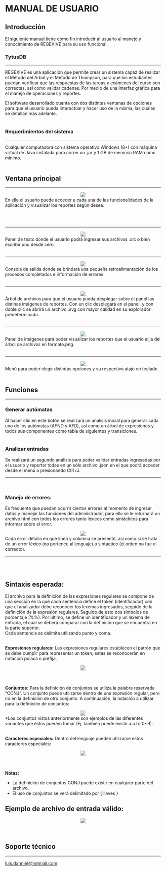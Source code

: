 # MANUAL DE USUARIO

## Introducción
El siguiente manual tiene como fin introducir al usuario al manejo y conocimiento de REGEXIVE para su uso funcional.  

### __TytusDB__
<hr>
REGEXIVE es una aplicación que permite crear un sistema capaz de realizar el Método del Árbol y el Método de Thompson, para que los estudiantes puedan verificar que las respuestas de las tareas y exámenes del curso son correctas, así como validar cadenas. Por medio de una interfaz gráfica para el manejo de operaciones y reportes.

El software desarrollado cuenta con dos distintas ventanas de opciones para que el usuario pueda interactuar y hacer uso de la misma, las cuales se detallan más adelante.
<br><br>

### Requerimientos del sistema
<hr>
Cualquier computadora con sistema operativo Windows (8+) con máquina virtual de Java instalada para correr un .jar y 1 GB de memoria RAM como mínimo.
<br><br>

## Ventana principal
<hr>
<div align="center" alt="Menu">
  <img src="img/Ventana.png" />
</div>
En ella el usuario puede acceder a cada una de las funcionalidades de la aplicación y visualizar los reportes según desee.

<br><br>

<hr>
<div align="center" alt="Entradas">
  <img src="img/Entradas.png" />
</div>
Panel de texto donde el usuario podrá ingresar sus archivos .olc o bien escribir uno desde cero.
<br><br>

<hr>
<div align="center" alt="Salidas">
  <img src="img/Salidas.png" />
</div>
Consola de salida donde se brindará una pequeña retroalimentación de los procesos completados e información de errores.
<br><br>

<hr>
<div align="center" alt="Jtree">
  <img src="img/Jtree.png" />
</div>
Árbol de archivos para que el usuario pueda desplegar sobre el panel las distinas imágenes de reportes.
Con un clic desplegará en el panel, y con doble clic se abrirá un archivo .svg con mayor calidad en su explorador predeterminado.
<br><br>

<hr>
<div align="center" alt="Panel">
  <img src="img/Panel.png" />
</div>
Panel de imágenes para poder visualizar los reportes que el usuario elija del árbol de archivos en formato.png.
<br><br>

<hr>
<div align="center" alt="Opciones">
  <img src="img/Opciones.png" />
</div>
Menú para poder elegir distintas opciones y su respectivo atajo en teclado.
<br><br>


## Funciones
<hr>

### Generar autómatas
Al hacer clic en este botón se realizará un análisis inicial para generar cada uno de los autómatas (AFND y AFD), así como un árbol de expresiones y todos sus componentes como tabla de siguientes y transiciones.
<br><br>


### Analizar entradas
Se realizará un segundo análisis para poder validar entradas ingresadas por el usuario y reportar todas en un sólo archivo .json en el que podrá acceder desde el menú o presionando Ctrl+J.

<hr><br>

### Manejo de errores:

Es frecuente que puedan ocurrir ciertos errores al momento de ingresar datos y manejar las funciones del administrador, para ello se le retornará un archivo html con todos los errores tanto léxicos como sintácticos para informar sobre el error.

<div align="center" alt="Error">
  <img src="img/Errores.png" />
</div>
Cada error detalla en qué linea y columna se presentó, así como si se trata de un error léxico (no pertence al lenguaje) o sintáctico (el orden no fue el correcto).
<hr><br><br>


## Sintaxis esperada:
El archivo para la definición de las expresiones regulares se compone de una sección en la que cada sentencia define el token (identificador) con que el analizador debe reconocer los lexemas ingresados, seguido de la definición de la expresión regulares. Seguido de esto dos símbolos de porcentaje (%%). Por último, se define un identificador y un lexema de entrada, el cual se deberá comparar con la definición que se encuentra en la parte superior.
<br>
Cada sentencia se delimita utilizando punto y coma.
<br><br>

**Expresiones regulares:**
Las expresiones regulares establecen el patrón que se debe cumplir para representar un token, estas se reconocerán en notación polaca o prefija.
<div align="center" alt="Exp">
  <img src="img/Expr.png" />
</div>
<br><br>

**Conjuntos:**
Para la definición de conjuntos se utiliza la palabra reservada “CONJ”. Un conjunto puede utilizarse dentro de una expresión regular, pero no en la definición de otro conjunto.
A continuación, la notación a utilizar para la definición de conjuntos:
<div align="center" alt="Conj">
  <img src="img/Conj.png" />
</div>
*Los conjuntos vistos anteriormente son ejemplos de las diferentes variantes que éstos pueden tomar (Ej: también puede existir a~d o 0~9).
<br><br>

**Caracteres especiales:**
Dentro del lenguaje pueden utilizarse estos caracteres especiales:
<div align="center" alt="Car">
  <img src="img/Carac.png" />
</div>
<br><br>

**Notas:**
- La definición de conjuntos CONJ puede existir en cualquier parte del archivo.
- El uso de conjuntos se verá delimitado por { llaves }

## Ejemplo de archivo de entrada válido:
<div align="center" alt="Ej">
  <img src="img/ejemplo.png" />
</div>
<br><br>


## Soporte técnico
<hr>

luis.danniel@hotmail.com